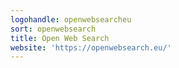 ```yaml
---
logohandle: openwebsearcheu
sort: openwebsearch
title: Open Web Search
website: 'https://openwebsearch.eu/'
---
```

